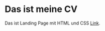 # Das ist meine CV
Das ist Landing Page mit HTML und CSS [Link](https://artsiom-bohush.github.io/CV).

